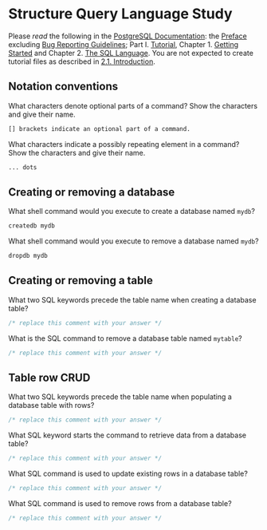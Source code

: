 # Structure Query Language Study

Please _read_ the following in the
[PostgreSQL Documentation](http://www.postgresql.org/docs/9.5/static/index.html):
the [Preface](http://www.postgresql.org/docs/9.5/static/preface.html) excluding
[Bug Reporting Guidelines](http://www.postgresql.org/docs/9.5/static/bug-reporting.html);
Part I. [Tutorial](http://www.postgresql.org/docs/9.5/static/tutorial.html),
Chapter 1. [Getting Started](http://www.postgresql.org/docs/9.5/static/tutorial-start.html)
and Chapter 2. [The SQL Language](http://www.postgresql.org/docs/9.5/static/tutorial-sql.html).
You are not expected to create tutorial files as described in [2.1. Introduction](http://www.postgresql.org/docs/9.5/static/tutorial-sql-intro.html).

## Notation conventions

What characters denote optional parts of a command?
Show the characters and give their name.

```md
[] brackets indicate an optional part of a command.
```

What characters indicate a possibly repeating element in a command?
Show the characters and give their name.

```md
... dots
```

## Creating or removing a database

What shell command would you execute to create a database named `mydb`?

```sh
createdb mydb
```

What shell command would you execute to remove a database named `mydb`?

```sh
dropdb mydb
```

## Creating or removing a table

What two SQL keywords precede the table name when creating a database table?

```sql
/* replace this comment with your answer */
```

What is the SQL command to remove a database table named `mytable`?

```sql
/* replace this comment with your answer */
```

## Table row CRUD

What two SQL keywords precede the table name when populating
a database table with rows?

```sql
/* replace this comment with your answer */
```

What SQL keyword starts the command to retrieve data from a database table?

```sql
/* replace this comment with your answer */
```

What SQL command is used to update existing rows in a database table?

```sql
/* replace this comment with your answer */
```

What SQL command is used to remove rows from a database table?

```sql
/* replace this comment with your answer */
```
